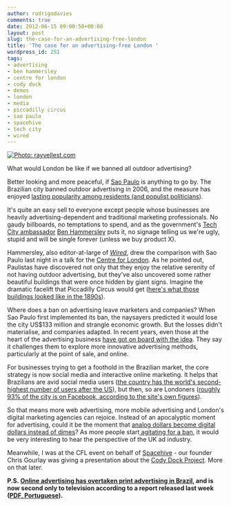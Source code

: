 ```yaml
---
author: rodrigodavies
comments: true
date: 2012-06-15 09:00:50+00:00
layout: post
slug: the-case-for-an-advertising-free-london
title: 'The case for an advertising-free London '
wordpress_id: 251
tags:
- advertising
- ben hammersley
- centre for london
- cody dock
- demos
- london
- media
- piccadilly circus
- sao paulo
- spacehive
- tech city
- wired
---
```


[![Photo: rayvellest.com](http://rodrigodavies.com/blog/wp-content/uploads/2012/06/sao_paulo_nologo.jpg)](http://rayvellest.com)




What would London be like if we banned all outdoor advertising?


Better looking and more peaceful, if [Sao Paulo](http://www.businessweek.com/innovate/content/jun2007/id20070618_505580.htm) is anything to go by. The Brazilian city banned outdoor advertising in 2006, and the measure has enjoyed [lasting popularity among residents (and populist politicians](http://thegrumpyowl.com/2011/12/27/sao-paulo-five-years-after-outdoor-ad-ban/)).

It's quite an easy sell to everyone except people whose businesses are heavily advertising-dependent and traditional marketing professionals. No gaudy billboards, no temptations to spend, and as the government's [Tech City ambassador](http://www.youtube.com/watch?v=d4K_3C35rfM) [Ben Hammersley](http://twitter.com/benhammersley) puts it, no signage telling us we're ugly, stupid and will be single forever (unless we buy product X).

Hammersley, also editor-at-large of [_Wired_](http://www.wired.co.uk), drew the comparison with Sao Paulo last night in a talk for the [Centre for London](www.demos.co.uk/centreforlondon). As he pointed out, Paulistas have discovered not only that they enjoy the relative serenity of not having outdoor advertising, but they've also uncovered some rather beautiful buildings that were once hidden by giant signs. Imagine the dramatic facelift that Piccadilly Circus would get ([here's what those buildings looked like in the 1890s](http://www.oldukphotos.com/graphics/England%20Photos/London,%20Piccadilly%20Circus.jpg)).

Where does a ban on advertising leave marketers and companies? When Sao Paulo first implemented its ban, the naysayers predicted it would lose the city US$133 million and strangle economic growth. But the losses didn't materialise, and companies adapted. In recent years, even those at the heart of the advertising business [have got on board with the idea](http://www.ft.com/cms/s/0/5ad26f14-b9e6-11df-8804-00144feabdc0.html). They say it challenges them to explore more innovative advertising methods, particularly at the point of sale, and online.

For businesses trying to get a foothold in the Brazilian market, the core strategy is now social media and interactive online marketing. It helps that Brazilians are avid social media users ([the country has the world's second-highest number of users after the US](http://semiocast.com/publications/2012_01_31_Brazil_becomes_2nd_country_on_Twitter_superseds_Japan)), but then, so are Londoners ([roughly 93% of the city is on Facebook, according to the site's own figures](https://twitter.com/rodrigodavies/status/213271257850986496)).

So that means more web advertising, more mobile advertising and London's digital marketing agencies can rejoice. Instead of an apocalyptic moment for advertising, could it be the moment that [analog dollars become digital dollars instead of dimes](http://gigaom.com/video/will-digital-revenue-ever-replace-what-its-displacing/)? As more people start[ agitating for a ban](http://www.guardian.co.uk/commentisfree/2012/apr/20/ban-outdoor-advertising), it would be very interesting to hear the perspective of the UK ad industry.


Meanwhile, I was at the CFL event on behalf of [Spacehive](http://www.spacehive.com) - our founder Chris Gourlay was giving a presentation about the [Cody Dock Project](http://spacehive.com/codydock). More on that later.






**P.S. [Online advertising has overtaken print advertising in Brazil](http://knightcenter.utexas.edu/blog/00-10485-brazil-internet-surpasses-newspapers-becoming-second-most-preferred-medium-advertising), and is now second only to television according to a report released last week ([PDF, Portuguese](http://www.iabbrasil.org.br/indicadores/Indicadores-de-Mercado-IAB-Brasil.pdf)).**


